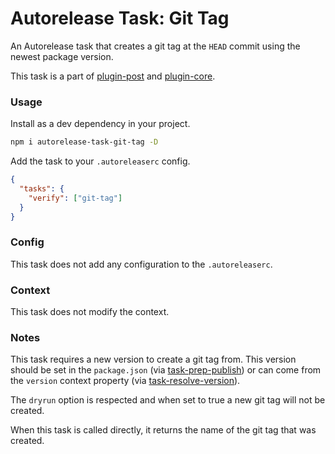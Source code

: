# Autorelease Task: Git Tag

An Autorelease task that creates a git tag at the `HEAD` commit using the newest package version.

This task is a part of [plugin-post](../autorelease-plugin-post) and [plugin-core](../autorelease-plugin-core).

### Usage

Install as a dev dependency in your project.

```bash
npm i autorelease-task-git-tag -D
```

Add the task to your `.autoreleaserc` config.

```json
{
  "tasks": {
    "verify": ["git-tag"]
  }
}
```

### Config

This task does not add any configuration to the `.autoreleaserc`.

### Context

This task does not modify the context.

### Notes

This task requires a new version to create a git tag from. This version should be set in the `package.json` (via [task-prep-publish](../autorelease-task-prep-publish)) or can come from the `version` context property (via [task-resolve-version](../autorelease-task-resolve-version)).

The `dryrun` option is respected and when set to true a new git tag will not be created.

When this task is called directly, it returns the name of the git tag that was created.
